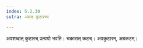 ```yaml
---
index: 5.2.30
sutra: अवात् कुटारच्च

---
```

अवशब्दात् कुटारच् प्रत्ययो भवति। चकारात् कटच्। अवकुटारम्, अबकटम्।